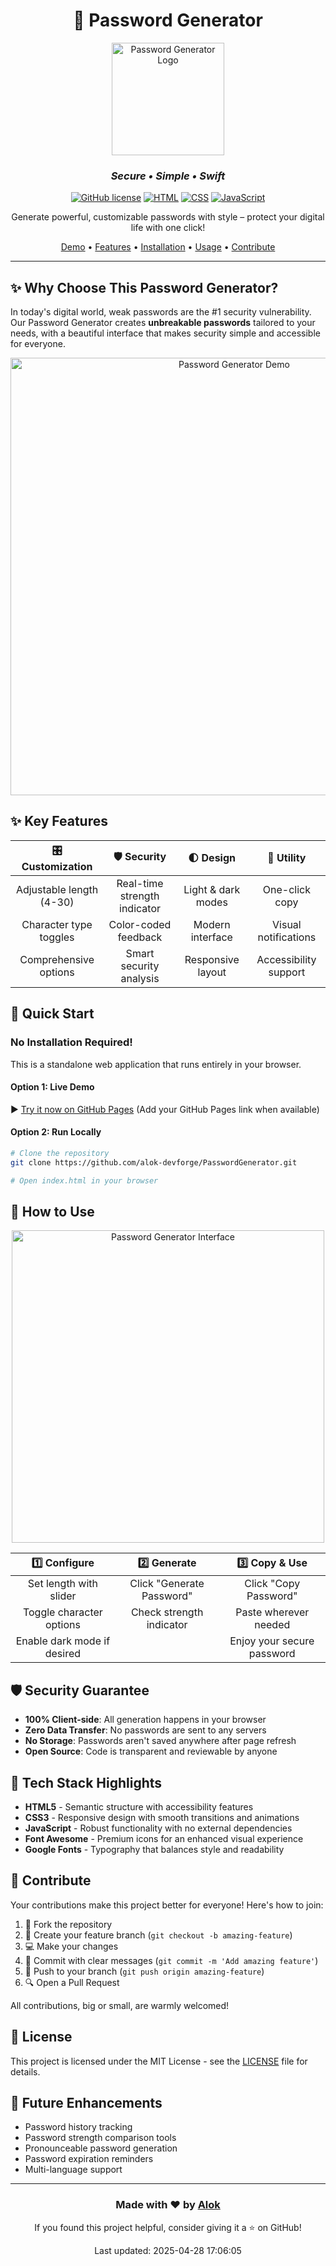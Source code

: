 <div align="center">

# 🔐 Password Generator

<img src="logo.png" alt="Password Generator Logo" width="180"/>

### *Secure • Simple • Swift*

[![GitHub license](https://img.shields.io/badge/License-MIT-blue.svg)](LICENSE)
[![HTML](https://img.shields.io/badge/HTML5-E34F26?style=flat&logo=html5&logoColor=white)](https://developer.mozilla.org/en-US/docs/Web/HTML)
[![CSS](https://img.shields.io/badge/CSS3-1572B6?style=flat&logo=css3&logoColor=white)](https://developer.mozilla.org/en-US/docs/Web/CSS)
[![JavaScript](https://img.shields.io/badge/JavaScript-F7DF1E?style=flat&logo=javascript&logoColor=black)](https://developer.mozilla.org/en-US/docs/Web/JavaScript)

Generate powerful, customizable passwords with style – protect your digital life with one click!

[Demo](#demo) • [Features](#sparkles-key-features) • [Installation](#rocket-quick-start) • [Usage](#compass-how-to-use) • [Contribute](#handshake-contribute)

</div>

---

## ✨ Why Choose This Password Generator?

In today's digital world, weak passwords are the #1 security vulnerability. Our Password Generator creates **unbreakable passwords** tailored to your needs, with a beautiful interface that makes security simple and accessible for everyone.

<div align="center">
  <img src="demo.gif" alt="Password Generator Demo" width="700px"/>
</div>

## :sparkles: Key Features

<div align="center">

| 🎛️ **Customization** | 🛡️ **Security** | 🌓 **Design** | 🔄 **Utility** |
|:-------------------:|:---------------:|:-------------:|:--------------:|
| Adjustable length (4-30) | Real-time strength indicator | Light & dark modes | One-click copy |
| Character type toggles | Color-coded feedback | Modern interface | Visual notifications |
| Comprehensive options | Smart security analysis | Responsive layout | Accessibility support |

</div>

## :rocket: Quick Start

### No Installation Required!

This is a standalone web application that runs entirely in your browser.

#### Option 1: Live Demo
▶️ [Try it now on GitHub Pages](#) (Add your GitHub Pages link when available)

#### Option 2: Run Locally
```bash
# Clone the repository
git clone https://github.com/alok-devforge/PasswordGenerator.git

# Open index.html in your browser
```

## :compass: How to Use

<div align="center">
<img src="screenshot.png" alt="Password Generator Interface" width="500px"/>
</div>

<div align="center">

| 1️⃣ **Configure** | 2️⃣ **Generate** | 3️⃣ **Copy & Use** |
|:----------------:|:----------------:|:------------------:|
| Set length with slider | Click "Generate Password" | Click "Copy Password" |
| Toggle character options | Check strength indicator | Paste wherever needed |
| Enable dark mode if desired | | Enjoy your secure password |

</div>

## :shield: Security Guarantee

- **100% Client-side**: All generation happens in your browser
- **Zero Data Transfer**: No passwords are sent to any servers
- **No Storage**: Passwords aren't saved anywhere after page refresh
- **Open Source**: Code is transparent and reviewable by anyone

## :art: Tech Stack Highlights

- **HTML5** - Semantic structure with accessibility features
- **CSS3** - Responsive design with smooth transitions and animations
- **JavaScript** - Robust functionality with no external dependencies
- **Font Awesome** - Premium icons for an enhanced visual experience
- **Google Fonts** - Typography that balances style and readability

## :handshake: Contribute

Your contributions make this project better for everyone! Here's how to join:

1. 🍴 Fork the repository
2. 🌱 Create your feature branch (`git checkout -b amazing-feature`)
3. 💻 Make your changes
4. 📝 Commit with clear messages (`git commit -m 'Add amazing feature'`)
5. 🚀 Push to your branch (`git push origin amazing-feature`)
6. 🔍 Open a Pull Request

All contributions, big or small, are warmly welcomed!

## :memo: License

This project is licensed under the MIT License - see the [LICENSE](LICENSE) file for details.

## :star2: Future Enhancements

- Password history tracking
- Password strength comparison tools
- Pronounceable password generation
- Password expiration reminders
- Multi-language support

---

<div align="center">

### Made with ❤️ by [Alok](https://github.com/alok-devforge)

<p>If you found this project helpful, consider giving it a ⭐️ on GitHub!</p>
<p>Last updated: 2025-04-28 17:06:05</p>

</div>

